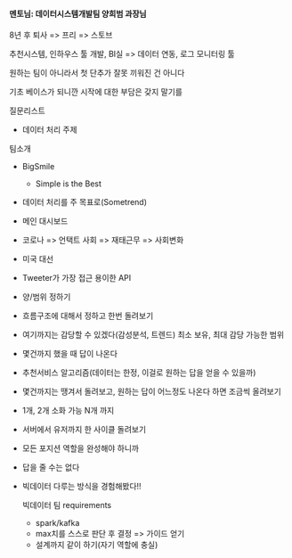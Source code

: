 

#### 멘토님: 데이터시스템개발팀 양희범 과장님

8년 후 퇴사 => 프리 => 스토브

추천시스템, 인하우스 툴 개발, BI실 => 데이터 연동, 로그 모니터링 툴

원하는 팀이 아니라서 첫 단추가 잘못 끼워진 건 아니다

기초 베이스가 되니깐 시작에 대한 부담은 갖지 말기를



질문리스트

- 데이터 처리 주제 



팀소개

- BigSmile

  - Simple is the Best

- 데이터 처리를 주 목표로(Sometrend)

- 메인 대시보드

- 코로나 => 언택트 사회 => 재태근무 => 사회변화

- 미국 대선

- Tweeter가 가장 접근 용이한 API

- 양/범위 정하기

- 흐름구조에 대해서 정하고 한번 돌려보기

- 여기까지는 감당할 수 있겠다(감성분석, 트렌드) 최소 보유, 최대 감당 가능한 범위

- 몇건까지 했을 때 답이 나온다

- 추천서비스 알고리즘(데이터는 한정, 이걸로 원하는 답을 얻을 수 있을까)

- 몇건까지는 땡겨서 돌려보고, 원하는 답이 어느정도 나온다 하면 조금씩 올려보기

- 1개, 2개 소화 가능 N개 까지

- 서버에서 유저까지 한 사이클 돌려보기

- 모든 포지션 역할을 완성해야 하니까

- 답을 줄 수는 없다

- 빅데이터 다루는 방식을 경험해봤다!!

  

  빅데이터 팀 requirements

  - spark/kafka
  - max치를 스스로 판단 후 결정 => 가이드 얻기
  - 설계까지 같이 하기(자기 역할에 충실)

  

  

  

  

